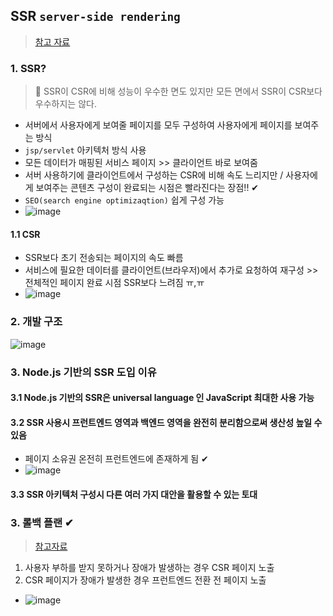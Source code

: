 ## SSR `server-side rendering`
> [참고 자료](https://d2.naver.com/helloworld/7804182)

### 1. SSR?
> 📌 SSR이 CSR에 비해 성능이 우수한 면도 있지만 모든 면에서 SSR이 CSR보다 우수하지는 않다.
- 서버에서 사용자에게 보여줄 페이지를 모두 구성하여 사용자에게 페이지를 보여주는 방식
- `jsp/servlet` 아키텍처 방식 사용
- 모든 데이터가 매핑된 서비스 페이지 >> 클라이언트 바로 보여줌
- 서버 사용하기에 클라이언트에서 구성하는 CSR에 비해 속도 느리지만 / 사용자에게 보여주는 콘텐츠 구성이 완료되는 시점은 빨라진다는 장점!! ✔
- `SEO(search engine optimizaqtion)` 쉽게 구성 가능
- ![image](https://user-images.githubusercontent.com/61215550/178626214-07c1e28a-0b2a-40ed-909d-66e511c97468.png)
#### 1.1 CSR
- SSR보다 초기 전송되는 페이지의 속도 빠름 
- 서비스에 필요한 데이터를 클라이언트(브라우저)에서 추가로 요청하여 재구성 >> 전체적인 페이지 완료 시점 SSR보다 느려짐 ㅠ,ㅠ
- ![image](https://user-images.githubusercontent.com/61215550/178626585-7c500bd8-0c4e-40ff-9690-26b443ecefae.png)

### 2. 개발 구조
![image](https://user-images.githubusercontent.com/61215550/178626741-3a0f6f57-c80d-40df-98a0-a6b050b22fd6.png)

### 3. Node.js 기반의 SSR 도입 이유
#### 3.1 Node.js 기반의 SSR은 universal language 인 JavaScript 최대한 사용 가능
#### 3.2 SSR 사용시 프런트엔드 영역과 백엔드 영역을 완전히 분리함으로써 생산성 높일 수 있음
- 페이지 소유권 온전히 프런트엔드에 존재하게 됨 ✔
- ![image](https://user-images.githubusercontent.com/61215550/178627057-2a231c4e-9442-4d29-a92b-6082f61f5010.png)
#### 3.3 SSR 아키텍처 구성시 다른 여러 가지 대안을 활용할 수 있는 토대

### 3. 롤백 플랜 ✔
> [참고자료](https://d2.naver.com/helloworld/2177909)
1. 사용자 부하를 받지 못하거나 장애가 발생하는 경우 CSR 페이지 노출
2. CSR 페이지가 장애가 발생한 경우 프런트엔드 전환 전 페이지 노출
- ![image](https://user-images.githubusercontent.com/61215550/178627999-df8bd6e7-d065-40fa-88bc-dd903ac3e863.png)
